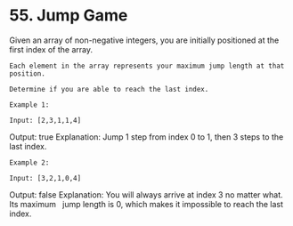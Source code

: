 # 55. Jump Game

Given an array of non-negative integers, you are initially positioned at the first index of
        the array.

    Each element in the array represents your maximum jump length at that position.

    Determine if you are able to reach the last index.

    Example 1:

    Input: [2,3,1,1,4]
Output: true
Explanation: Jump 1 step from index 0 to 1, then 3 steps to the last index.

    Example 2:

    Input: [3,2,1,0,4]
Output: false
Explanation: You will always arrive at index 3 no matter what. Its maximum
             jump length is 0, which makes it impossible to reach the last index.